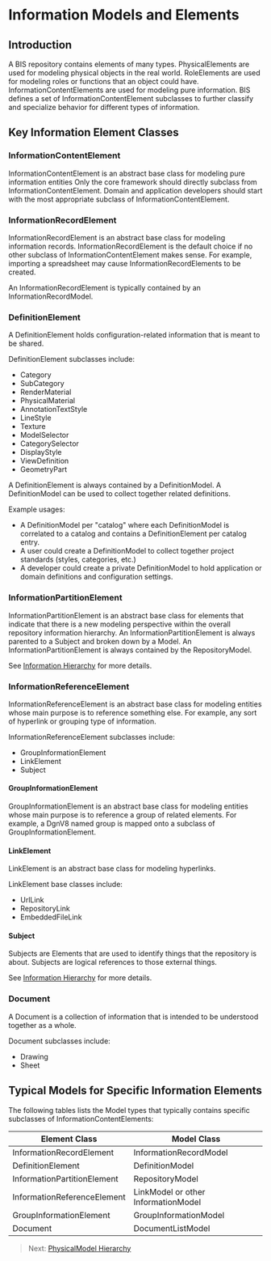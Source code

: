 # Information Models and Elements

## Introduction

A BIS repository contains elements of many types.
PhysicalElements are used for modeling physical objects in the real world.
RoleElements are used for modeling roles or functions that an object could have.
InformationContentElements are used for modeling pure information.
BIS defines a set of InformationContentElement subclasses to further classify and specialize behavior for different types of information.

## Key Information Element Classes

<!-- TODO - add class hierarchy diagram -->

### InformationContentElement

InformationContentElement is an abstract base class for modeling pure information entities
Only the core framework should directly subclass from InformationContentElement.
Domain and application developers should start with the most appropriate subclass of InformationContentElement.

### InformationRecordElement

InformationRecordElement is an abstract base class for modeling information records.
InformationRecordElement is the default choice if no other subclass of InformationContentElement makes sense.
For example, importing a spreadsheet may cause InformationRecordElements to be created.

An InformationRecordElement is typically contained by an InformationRecordModel.

### DefinitionElement

A DefinitionElement holds configuration-related information that is meant to be shared.

DefinitionElement subclasses include:

- Category
- SubCategory
- RenderMaterial
- PhysicalMaterial
- AnnotationTextStyle
- LineStyle
- Texture
- ModelSelector
- CategorySelector
- DisplayStyle
- ViewDefinition
- GeometryPart

A DefinitionElement is always contained by a DefinitionModel.
A DefinitionModel can be used to collect together related definitions.

Example usages:

- A DefinitionModel per "catalog" where each DefinitionModel is correlated to a catalog and contains a DefinitionElement per catalog entry.
- A user could create a DefinitionModel to collect together project standards (styles, categories, etc.)
- A developer could create a private DefinitionModel to hold application or domain definitions and configuration settings.

### InformationPartitionElement

InformationPartitionElement is an abstract base class for elements that indicate that there is a new modeling perspective within the overall repository information hierarchy.
An InformationPartitionElement is always parented to a Subject and broken down by a Model.
An InformationPartitionElement is always contained by the RepositoryModel.

See [Information Hierarchy](./information-hierarchy.md) for more details.

### InformationReferenceElement

InformationReferenceElement is an abstract base class for modeling entities whose main purpose is to reference something else.
For example, any sort of hyperlink or grouping type of information.

InformationReferenceElement subclasses include:

- GroupInformationElement
- LinkElement
- Subject

#### GroupInformationElement

GroupInformationElement is an abstract base class for modeling entities whose main purpose is to reference a group of related elements.
For example, a DgnV8 named group is mapped onto a subclass of GroupInformationElement.

#### LinkElement

LinkElement is an abstract base class for modeling hyperlinks.

LinkElement base classes include:

- UrlLink
- RepositoryLink
- EmbeddedFileLink

#### Subject

Subjects are Elements that are used to identify things that the repository is about.
Subjects are logical references to those external things.

See [Information Hierarchy](./information-hierarchy.md) for more details.

### Document

A Document is a collection of information that is intended to be understood together as a whole.

Document subclasses include:

- Drawing
- Sheet

## Typical Models for Specific Information Elements

The following tables lists the Model types that typically contains specific subclasses of InformationContentElements:

| Element Class               | Model Class |
|-----------------------------|-------------|
| InformationRecordElement    | InformationRecordModel |
| DefinitionElement           | DefinitionModel |
| InformationPartitionElement | RepositoryModel |
| InformationReferenceElement | LinkModel or other InformationModel |
| GroupInformationElement     | GroupInformationModel |
| Document                    | DocumentListModel |

<!-- TODO:  mention *any model* rules for LinkElement and InformationRecordElement? -->

> Next: [PhysicalModel Hierarchy](./physical-hierarchy-organization.md)
